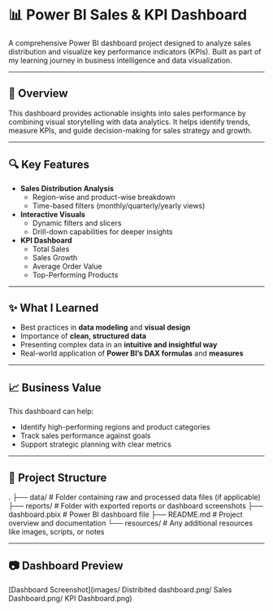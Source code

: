 # 📊 Power BI Sales & KPI Dashboard

A comprehensive Power BI dashboard project designed to analyze sales distribution and visualize key performance indicators (KPIs). Built as part of my learning journey in business intelligence and data visualization.

---

## 🌟 Overview

This dashboard provides actionable insights into sales performance by combining visual storytelling with data analytics. It helps identify trends, measure KPIs, and guide decision-making for sales strategy and growth.

---

## 🔍 Key Features

- **Sales Distribution Analysis**
  - Region-wise and product-wise breakdown
  - Time-based filters (monthly/quarterly/yearly views)
- **Interactive Visuals**
  - Dynamic filters and slicers
  - Drill-down capabilities for deeper insights
- **KPI Dashboard**
  - Total Sales
  - Sales Growth
  - Average Order Value
  - Top-Performing Products

---

## ✨ What I Learned

- Best practices in **data modeling** and **visual design**
- Importance of **clean, structured data**
- Presenting complex data in an **intuitive and insightful way**
- Real-world application of **Power BI’s DAX formulas** and **measures**

---

## 📈 Business Value

This dashboard can help:
- Identify high-performing regions and product categories
- Track sales performance against goals
- Support strategic planning with clear metrics

---

## 📁 Project Structure

.
├── data/                 # Folder containing raw and processed data files (if applicable)
├── reports/              # Folder with exported reports or dashboard screenshots
├── dashboard.pbix        # Power BI dashboard file
├── README.md             # Project overview and documentation
└── resources/            # Any additional resources like images, scripts, or notes

 ---

## 📷 Dashboard Preview

[Dashboard Screenshot](images/ Distribited dashboard.png/ Sales Dashboard.png/ KPI Dashboard.png)




